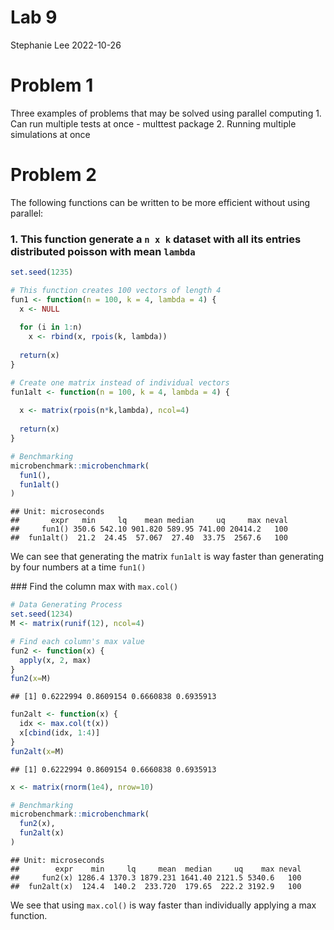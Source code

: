 Lab 9
================
Stephanie Lee
2022-10-26

# Problem 1

Three examples of problems that may be solved using parallel
computing 1. Can run multiple tests at once - multtest package 2.
Running multiple simulations at once

# Problem 2

The following functions can be written to be more efficient without
using parallel:  

### 1. This function generate a `n x k` dataset with all its entries distributed poisson with mean `lambda`

``` r
set.seed(1235)

# This function creates 100 vectors of length 4
fun1 <- function(n = 100, k = 4, lambda = 4) {
  x <- NULL
  
  for (i in 1:n)
    x <- rbind(x, rpois(k, lambda))
  
  return(x)
}

# Create one matrix instead of individual vectors
fun1alt <- function(n = 100, k = 4, lambda = 4) {
  
  x <- matrix(rpois(n*k,lambda), ncol=4)
  
  return(x)
}

# Benchmarking
microbenchmark::microbenchmark(
  fun1(),
  fun1alt()
)
```

    ## Unit: microseconds
    ##       expr   min     lq    mean median     uq     max neval
    ##     fun1() 350.6 542.10 901.820 589.95 741.00 20414.2   100
    ##  fun1alt()  21.2  24.45  57.067  27.40  33.75  2567.6   100

We can see that generating the matrix `fun1alt` is way faster than
generating by four numbers at a time `fun1()`

  
\### Find the column max with `max.col()`

``` r
# Data Generating Process
set.seed(1234)
M <- matrix(runif(12), ncol=4)

# Find each column's max value
fun2 <- function(x) {
  apply(x, 2, max)
}
fun2(x=M)
```

    ## [1] 0.6222994 0.8609154 0.6660838 0.6935913

``` r
fun2alt <- function(x) {
  idx <- max.col(t(x))
  x[cbind(idx, 1:4)]
}
fun2alt(x=M)
```

    ## [1] 0.6222994 0.8609154 0.6660838 0.6935913

``` r
x <- matrix(rnorm(1e4), nrow=10)

# Benchmarking
microbenchmark::microbenchmark(
  fun2(x),
  fun2alt(x)
)
```

    ## Unit: microseconds
    ##        expr    min     lq     mean  median     uq    max neval
    ##     fun2(x) 1286.4 1370.3 1879.231 1641.40 2121.5 5340.6   100
    ##  fun2alt(x)  124.4  140.2  233.720  179.65  222.2 3192.9   100

We see that using `max.col()` is way faster than individually applying a
max function.  
